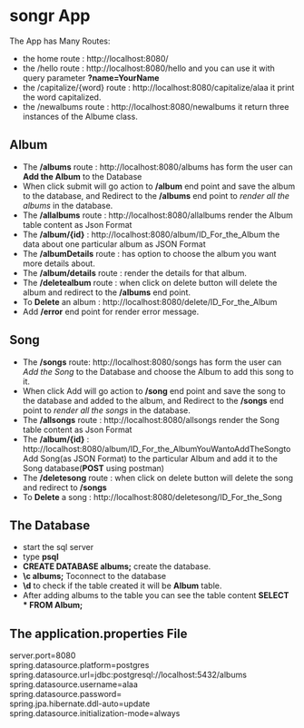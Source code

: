 # songr App 

The App has Many Routes:
* the home route : http://localhost:8080/   
* the /hello route : http://localhost:8080/hello and you can use it with  query parameter **?name=YourName**  
* the /capitalize/{word} route : http://localhost:8080/capitalize/alaa it print the word capitalized.  
* the /newalbums route : http://localhost:8080/newalbums it return three instances of the Albume class.  
## Album
* The **/albums** route : http://localhost:8080/albums  has form the user can **Add the Album** to the Database   
* When click submit will go action to **/album** end point and save the album to the database, and Redirect to the **/albums** end point to *render all the albums* in the database. 
* The **/allalbums** route : http://localhost:8080/allalbums render the Album table content as Json Format  
* The **/album/{id}** : http://localhost:8080/album/ID_For_the_Album the data about one particular album as JSON Format   
* The **/albumDetails** route : has option to choose the album you want more details about.  
* The **/album/details** route : render the details for that album.  
* The **/deletealbum** route : when click on delete button will delete the album and redirect to the **/albums** end point.    
* To **Delete** an album : http://localhost:8080/delete/ID_For_the_Album  
* Add **/error** end point for render error message.  
## Song  
* The **/songs** route: http://localhost:8080/songs has form the user can *Add the Song* to the Database and choose the Album to add this song to it.     
* When click Add will go action to **/song** end point and save the song to the database and added to the album, and Redirect to the **/songs** end point to *render all the songs* in the database.  
* The **/allsongs** route : http://localhost:8080/allsongs render the Song table content as Json Format  
* The **/album/{id}** : http://localhost:8080/album/ID_For_the_AlbumYouWantoAddTheSongto  Add Song(as JSON Format) to the particular Album and add it to the Song database(**POST** using postman) 
* The **/deletesong** route : when click on delete button will delete the song and redirect to **/songs**  
* To **Delete** a song : http://localhost:8080/deletesong/ID_For_the_Song  


## The Database
* start the sql server  
* type **psql**  
* **CREATE DATABASE albums;** create the database.    
* **\c albums;** Toconnect to the database  
* **\d** to check if the table created it will be **Album** table.    
* After adding albums to the table you can see the table content **SELECT * FROM Album;**
  
## The application.properties File 
server.port=8080  
spring.datasource.platform=postgres  
spring.datasource.url=jdbc:postgresql://localhost:5432/albums  
spring.datasource.username=alaa  
spring.datasource.password=  
spring.jpa.hibernate.ddl-auto=update  
spring.datasource.initialization-mode=always  
